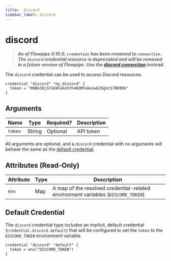 ```yaml
---
title:  discord
sidebar_label: discord
---
```


# discord

> ***As of Flowpipe 0.10.0, `credential` has been renamed to `connection`.  The `discord` credential resource is deprecated and will be removed in a future version of Flowpipe. Use the [discord connection](/docs/reference/config-files/connection/discord) instead.***

The `discord` credential can be used to access Discord resources.

```hcl
credential "discord" "my_discord" {
  token = "00B630jSCGU4Fake5Yh4KQMFakezwE2OgVcS7N999b"
}
```

## Arguments

| Name            | Type    | Required?| Description
|-----------------|---------|----------|-------------------
| `token`         |  String | Optional | API token

All arguments are optional, and a `discord` credential with no arguments will behave the same as the [default credential](#default-credential).

## Attributes (Read-Only)

| Attribute       | Type    | Description
|-----------------|---------|-----------------
| `env`           | Map     | A map of the resolved credential-related environment variables (`DISCORD_TOKEN`)

## Default Credential

The `discord` credential type includes an implicit, default credential (`credential.discord.default`) that will be configured to set the `token` to the `DISCORD_TOKEN` environment variable.

```hcl
credential "discord" "default" {
  token = env("DISCORD_TOKEN")
}
```
